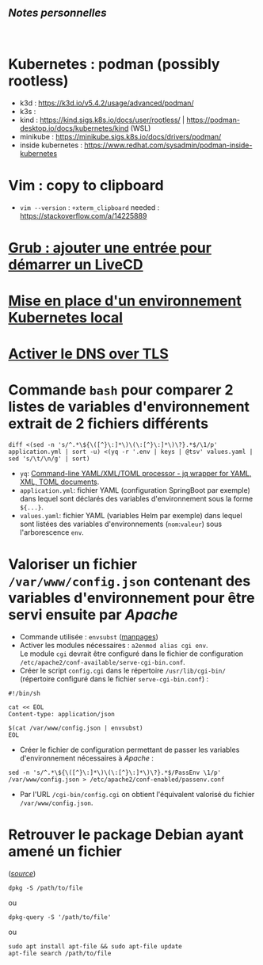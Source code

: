 ***Notes personnelles***
---
<br />

# Kubernetes : podman (possibly rootless)
- k3d : https://k3d.io/v5.4.2/usage/advanced/podman/
- k3s : 
- kind : https://kind.sigs.k8s.io/docs/user/rootless/ | https://podman-desktop.io/docs/kubernetes/kind (WSL)
- minikube : https://minikube.sigs.k8s.io/docs/drivers/podman/
- inside kubernetes : https://www.redhat.com/sysadmin/podman-inside-kubernetes

# Vim : copy to clipboard
- `vim --version` : `+xterm_clipboard` needed :  https://stackoverflow.com/a/14225889

# [Grub : ajouter une entrée pour démarrer un LiveCD](1/README.md)

# [Mise en place d'un environnement Kubernetes local](2/README.md)

# [Activer le DNS over TLS](3/README.md)

# Commande `bash` pour comparer 2 listes de variables d'environnement extrait de 2 fichiers différents
```shell
diff <(sed -n 's/^.*\${\([^}\:]*\)\(\:[^}\:]*\)\?}.*$/\1/p' application.yml | sort -u) <(yq -r '.env | keys | @tsv' values.yaml | sed 's/\t/\n/g' | sort)
```
- `yq`: [Command-line YAML/XML/TOML processor - jq wrapper for YAML, XML, TOML documents](https://github.com/kislyuk/yq).
- `application.yml`: fichier YAML (configuration SpringBoot par exemple) dans lequel sont déclarés des variables d'environnement sous la forme `${...}`.
- `values.yaml`: fichier YAML (variables Helm par exemple) dans lequel sont listées des variables d'environnements (`nom`:`valeur`) sous l'arborescence `env`.
# Valoriser un fichier `/var/www/config.json` contenant des variables d'environnement pour être servi ensuite par *Apache*
- Commande utilisée : `envsubst` ([manpages](https://manpages.debian.org/testing/gettext-base/envsubst.1.en.html))
- Activer les modules nécessaires : `a2enmod alias cgi env`.  
  Le module `cgi` devrait être configuré dans le fichier de configuration `/etc/apache2/conf-available/serve-cgi-bin.conf`.
- Créer le script `config.cgi` dans le répertoire `/usr/lib/cgi-bin/` (répertoire configuré dans le fichier `serve-cgi-bin.conf`) :
```shell
#!/bin/sh

cat << EOL
Content-type: application/json

$(cat /var/www/config.json | envsubst)
EOL
```
- Créer le fichier de configuration permettant de passer les variables d'environnement nécessaires à *Apache* :
```shell
sed -n 's/^.*\${\([^}\:]*\)\(\:[^}\:]*\)\?}.*$/PassEnv \1/p' /var/www/config.json > /etc/apache2/conf-enabled/passenv.conf
```
- Par l'URL `/cgi-bin/config.cgi` on obtient l'équivalent valorisé du fichier `/var/www/config.json`.
# Retrouver le package Debian ayant amené un fichier
([*source*](https://linuxhint.com/find-debian-package-provides-file/))
```shell
dpkg -S /path/to/file
```
ou
```shell
dpkg-query -S '/path/to/file'
```
ou
```shell
sudo apt install apt-file && sudo apt-file update
apt-file search /path/to/file 
```
